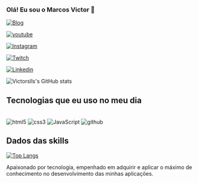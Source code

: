 ### Olá! Eu sou o Marcos Victor 🤚


[![Blog](https://img.shields.io/website-up-down-green-red/http/monip.org.svg)](#)

[![youtube](https://img.shields.io/badge/YouTube-FF0000?style=for-the-badge&logo=youtube&logoColor=white)]()

[![Instagram](https://img.shields.io/badge/Instagram-E4405F?style=for-the-badge&logo=instagram&logoColor=white)](https://instagram.com/victor.slls)

[![Twitch](https://img.shields.io/badge/Twitter-1DA1F2?style=for-the-badge&logo=twitter&logoColor=white)](#)

[![Linkedin](https://img.shields.io/badge/LinkedIn-0077B5?style=for-the-badge&logo=linkedin&logoColor=white)](https://www.linkedin.com/in/marcos-victor-00821121a/)

![Victorslls's GitHub stats](https://github-readme-stats.vercel.app/api?username=victorslls&show_icons=true&theme=dracula)

## Tecnologias que eu uso no meu dia


<div style="display: inline-block"><br>
  <img align="center" src="https://img.shields.io/badge/HTML5-E34F26?style=for-the-badge&logo=html5&logoColor=white" alt="html5" />
  <img align="center" src="https://img.shields.io/badge/CSS3-1572B6?style=for-the-badge&logo=css3&logoColor=white" alt="css3" />
  <img align="center" src="	https://img.shields.io/badge/JavaScript-323330?style=for-the-badge&logo=javascript&logoColor=F7DF1E" alt="JavaScript" />
  <img align="center" src="https://img.shields.io/badge/GitHub-100000?style=for-the-badge&logo=github&logoColor=white" alt="github" />
  
  
</div> <br>


## Dados das skills

[![Top Langs](https://github-readme-stats.vercel.app/api/top-langs/?username=victorslls&langs_count=8)](https://github.com/anuraghazra/github-readme-stats)

Apaixonado por tecnologia, empenhado em adquirir e aplicar o máximo de conhecimento no desenvolvimento das minhas aplicações.


